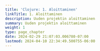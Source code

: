 ```yaml
---
title: 'Clojure: 1. Aloittaminen'
linkTitle: 1. Aloittaminen
description: Uuden projektin aloittaminen
summary: Uuden projektin aloittaminen
weight: 1
type: page_chapter
date: 2024-02-29 21:07:03.006780-07:00
lastmod: 2024-04-10 22:34:49.500755-06:00
---
```

